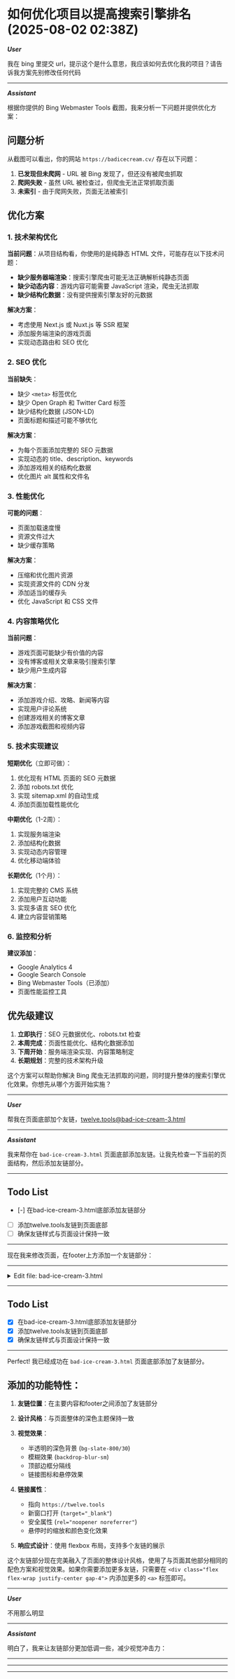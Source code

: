 <!-- Generated by SpecStory -->

# 如何优化项目以提高搜索引擎排名 (2025-08-02 02:38Z)

_**User**_

我在 bing 里提交 url，提示这个是什么意思，我应该如何去优化我的项目？请告诉我方案先别修改任何代码

---

_**Assistant**_

根据你提供的 Bing Webmaster Tools 截图，我来分析一下问题并提供优化方案：

## 问题分析

从截图可以看出，你的网站 `https://badicecream.cv/` 存在以下问题：

1. **已发现但未爬网** - URL 被 Bing 发现了，但还没有被爬虫抓取
2. **爬网失败** - 虽然 URL 被检查过，但爬虫无法正常抓取页面
3. **未索引** - 由于爬网失败，页面无法被索引

## 优化方案

### 1. 技术架构优化

**当前问题**：从项目结构看，你使用的是纯静态 HTML 文件，可能存在以下技术问题：

- **缺少服务器端渲染**：搜索引擎爬虫可能无法正确解析纯静态页面
- **缺少动态内容**：游戏内容可能需要 JavaScript 渲染，爬虫无法抓取
- **缺少结构化数据**：没有提供搜索引擎友好的元数据

**解决方案**：
- 考虑使用 Next.js 或 Nuxt.js 等 SSR 框架
- 添加服务端渲染的游戏页面
- 实现动态路由和 SEO 优化

### 2. SEO 优化

**当前缺失**：
- 缺少 `<meta>` 标签优化
- 缺少 Open Graph 和 Twitter Card 标签
- 缺少结构化数据 (JSON-LD)
- 页面标题和描述可能不够优化

**解决方案**：
- 为每个页面添加完整的 SEO 元数据
- 实现动态的 title、description、keywords
- 添加游戏相关的结构化数据
- 优化图片 alt 属性和文件名

### 3. 性能优化

**可能的问题**：
- 页面加载速度慢
- 资源文件过大
- 缺少缓存策略

**解决方案**：
- 压缩和优化图片资源
- 实现资源文件的 CDN 分发
- 添加适当的缓存头
- 优化 JavaScript 和 CSS 文件

### 4. 内容策略优化

**当前问题**：
- 游戏页面可能缺少有价值的内容
- 没有博客或相关文章来吸引搜索引擎
- 缺少用户生成内容

**解决方案**：
- 添加游戏介绍、攻略、新闻等内容
- 实现用户评论系统
- 创建游戏相关的博客文章
- 添加游戏截图和视频内容

### 5. 技术实现建议

**短期优化**（立即可做）：
1. 优化现有 HTML 页面的 SEO 元数据
2. 添加 robots.txt 优化
3. 实现 sitemap.xml 的自动生成
4. 添加页面加载性能优化

**中期优化**（1-2周）：
1. 实现服务端渲染
2. 添加结构化数据
3. 实现动态内容管理
4. 优化移动端体验

**长期优化**（1个月）：
1. 实现完整的 CMS 系统
2. 添加用户互动功能
3. 实现多语言 SEO 优化
4. 建立内容营销策略

### 6. 监控和分析

**建议添加**：
- Google Analytics 4
- Google Search Console
- Bing Webmaster Tools（已添加）
- 页面性能监控工具

## 优先级建议

1. **立即执行**：SEO 元数据优化、robots.txt 检查
2. **本周完成**：页面性能优化、结构化数据添加
3. **下周开始**：服务端渲染实现、内容策略制定
4. **长期规划**：完整的技术架构升级

这个方案可以帮助你解决 Bing 爬虫无法抓取的问题，同时提升整体的搜索引擎优化效果。你想先从哪个方面开始实施？

---

_**User**_

​帮我在页面底部加个友链，twelve.tools@bad-ice-cream-3.html 

---

_**Assistant**_

我来帮你在 `bad-ice-cream-3.html` 页面底部添加友链。让我先检查一下当前的页面结构，然后添加友链部分。

---

## Todo List

- [-] 在bad-ice-cream-3.html底部添加友链部分
- [ ] 添加twelve.tools友链到页面底部
- [ ] 确保友链样式与页面设计保持一致

---

现在我来修改页面，在footer上方添加一个友链部分：

---

<details><summary>Edit file: bad-ice-cream-3.html</summary>

undefined

**Chunk 1**
Lines added: 17, lines removed: 1

```diff
@@ -271,5 +271,21 @@
    </main>
  
-   <footer class="relative z-10 mt-12 py-8 text-center text-slate-500 text-sm">
+   <!-- Friendly Links Section -->
+   <section class="relative z-10 mt-12 bg-slate-800/30 backdrop-blur-sm border-t border-slate-700 py-8">
+     <div class="container mx-auto px-6">
+       <h3 class="text-xl font-bold orbitron text-white mb-6 text-center">Friendly Links</h3>
+       <div class="flex flex-wrap justify-center gap-4">
+         <a href="https://twelve.tools" target="_blank" rel="noopener noreferrer" 
+            class="inline-flex items-center px-4 py-2 bg-slate-800 border border-slate-600 rounded-lg text-slate-300 hover:text-white hover:border-blue-500 transition-all duration-300 hover:scale-105">
+           <svg xmlns="http://www.w3.org/2000/svg" class="h-4 w-4 mr-2" fill="none" viewBox="0 0 24 24" stroke="currentColor">
+             <path stroke-linecap="round" stroke-linejoin="round" stroke-width="2" d="M13.828 10.172a4 4 0 00-5.656 0l-4 4a4 4 0 105.656 5.656l1.102-1.102m-.758-4.899a4 4 0 005.656 0l4-4a4 4 0 00-5.656-5.656l-1.1 1.1" />
+           </svg>
+           Twelve Tools
+         </a>
+       </div>
+     </div>
+   </section>
+ 
+   <footer class="relative z-10 py-8 text-center text-slate-500 text-sm">
      <p>&copy; 2024 Bad Ice Cream Games. Game by Nitrome. Play responsibly!</p>
    </footer>
```

</details>

---

## Todo List

- [x] 在bad-ice-cream-3.html底部添加友链部分
- [x] 添加twelve.tools友链到页面底部
- [x] 确保友链样式与页面设计保持一致

---

Perfect! 我已经成功在 `bad-ice-cream-3.html` 页面底部添加了友链部分。

## 添加的功能特性：

1. **友链位置**：在主要内容和footer之间添加了友链部分
2. **设计风格**：与页面整体的深色主题保持一致
3. **视觉效果**：
   - 半透明的深色背景 (`bg-slate-800/30`)
   - 模糊效果 (`backdrop-blur-sm`)
   - 顶部边框分隔线
   - 链接图标和悬停效果

4. **链接属性**：
   - 指向 `https://twelve.tools`
   - 新窗口打开 (`target="_blank"`)
   - 安全属性 (`rel="noopener noreferrer"`)
   - 悬停时的缩放和颜色变化效果

5. **响应式设计**：使用 flexbox 布局，支持多个友链的展示

这个友链部分现在完美融入了页面的整体设计风格，使用了与页面其他部分相同的配色方案和视觉效果。如果你需要添加更多友链，只需要在 `<div class="flex flex-wrap justify-center gap-4">` 内添加更多的 `<a>` 标签即可。

---

_**User**_

不用那么明显

---

_**Assistant**_

明白了，我来让友链部分更加低调一些，减少视觉冲击力：

---



---



---

